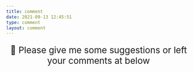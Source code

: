 ```yaml
---
title: comment
date: 2021-09-13 12:45:51
type: comment
layout: comment
---
```

<p style="font-size:1.72em;text-align: center">
💬 Please give me some suggestions or left your comments at below<br>
</p>
